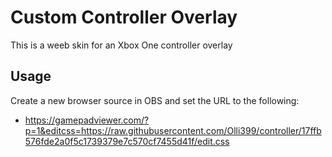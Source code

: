 # Custom Controller Overlay
This is a weeb skin for an Xbox One controller overlay

## Usage
Create a new browser source in OBS and set the URL to the following:
* https://gamepadviewer.com/?p=1&editcss=https://raw.githubusercontent.com/Olli399/controller/17ffb576fde2a0f5c1739379e7c570cf7455d41f/edit.css

